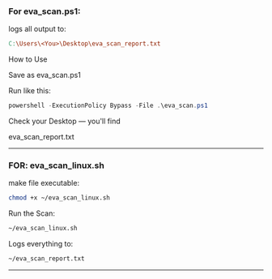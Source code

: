 ### For eva_scan.ps1:

logs all output to:

```makefile
C:\Users\<You>\Desktop\eva_scan_report.txt
```

How to Use

Save as eva_scan.ps1

Run like this:

```powershell
powershell -ExecutionPolicy Bypass -File .\eva_scan.ps1

```

Check your Desktop — you'll find

eva_scan_report.txt

---

### FOR: eva_scan_linux.sh

make file executable:

```bash
chmod +x ~/eva_scan_linux.sh
```

Run the Scan:

```bash
~/eva_scan_linux.sh
```

Logs everything to:

```bash
~/eva_scan_report.txt
```

---




